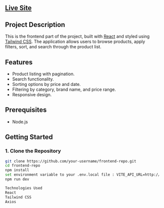 ## [Live Site](https://job-task-ad4b4.web.app/)

## Project Description

This is the frontend part of the project, built with [React](https://reactjs.org/) and styled using [Tailwind CSS](https://tailwindcss.com/). The application allows users to browse products, apply filters, sort, and search through the product list.

## Features

- Product listing with pagination.
- Search functionality.
- Sorting options by price and date.
- Filtering by category, brand name, and price range.
- Responsive design.

## Prerequisites

- Node.js

## Getting Started

### 1. Clone the Repository

```bash
git clone https://github.com/your-username/frontend-repo.git
cd frontend-repo
npm install
set environment variable to your .env.local file : VITE_API_URL=http://localhost:5000
npm run dev

Technologies Used
React
Tailwind CSS
Axios
```
